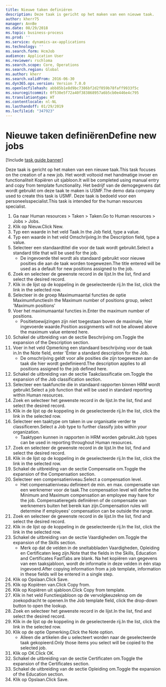 ```yaml
---
title: Nieuwe taken definiëren
description: Deze taak is gericht op het maken van een nieuwe taak.
author: kherr75
manager: AnnBe
ms.date: 08/29/2018
ms.topic: business-process
ms.prod: ''
ms.service: dynamics-ax-applications
ms.technology: ''
ms.search.form: HcmJob
audience: Application User
ms.reviewer: rschloma
ms.search.scope: Core, Operations
ms.search.region: Global
ms.author: kherr
ms.search.validFrom: 2016-06-30
ms.dyn365.ops.version: Version 7.0.0
ms.openlocfilehash: abb85b1e8d9bc7386bf2d2f059b78faff9933f5c
ms.sourcegitcommit: 0f530e5f72a40f383868957a6b5cb0e446e4c795
ms.translationtype: HT
ms.contentlocale: nl-NL
ms.lasthandoff: 01/29/2019
ms.locfileid: "347923"
---
```

# <a name="define-new-jobs"></a><span data-ttu-id="b80d5-103">Nieuwe taken definiëren</span><span class="sxs-lookup"><span data-stu-id="b80d5-103">Define new jobs</span></span>

[!include [task guide banner](../../includes/task-guide-banner.md)]

<span data-ttu-id="b80d5-104">Deze taak is gericht op het maken van een nieuwe taak.</span><span class="sxs-lookup"><span data-stu-id="b80d5-104">This task focuses on the creation of a new job.</span></span> <span data-ttu-id="b80d5-105">Het wordt voltooid met handmatige invoer en functionaliteit Kopiëren uit sjabloon.</span><span class="sxs-lookup"><span data-stu-id="b80d5-105">It will be completed using manual entry and copy from template functionality.</span></span> <span data-ttu-id="b80d5-106">Het bedrijf van de demogegevens dat wordt gebruikt om deze taak te maken is USMF.</span><span class="sxs-lookup"><span data-stu-id="b80d5-106">The demo data company used to create this task is USMF.</span></span> <span data-ttu-id="b80d5-107">Deze taak is bedoeld voor een personeelsspecialist.</span><span class="sxs-lookup"><span data-stu-id="b80d5-107">This task is intended for the human resources specialist.</span></span>

1. <span data-ttu-id="b80d5-108">Ga naar Human resources > Taken > Taken.</span><span class="sxs-lookup"><span data-stu-id="b80d5-108">Go to Human resources > Jobs > Jobs.</span></span>
2. <span data-ttu-id="b80d5-109">Klik op Nieuw.</span><span class="sxs-lookup"><span data-stu-id="b80d5-109">Click New.</span></span>
3. <span data-ttu-id="b80d5-110">Typ een waarde in het veld Taak.</span><span class="sxs-lookup"><span data-stu-id="b80d5-110">In the Job field, type a value.</span></span>
4. <span data-ttu-id="b80d5-111">Typ een waarde in het veld Omschrijving.</span><span class="sxs-lookup"><span data-stu-id="b80d5-111">In the Description field, type a value.</span></span>
5. <span data-ttu-id="b80d5-112">Selecteer een standaardtitel die voor de taak wordt gebruikt.</span><span class="sxs-lookup"><span data-stu-id="b80d5-112">Select a standard title that will be used for the job.</span></span> 
    * <span data-ttu-id="b80d5-113">De ingevoerde titel wordt als standaard gebruikt voor nieuwe posities die aan de taak worden toegewezen.</span><span class="sxs-lookup"><span data-stu-id="b80d5-113">The title entered will be used as a default for new positions assigned to the job.</span></span>  
6. <span data-ttu-id="b80d5-114">Zoek en selecteer de gewenste record in de lijst.</span><span class="sxs-lookup"><span data-stu-id="b80d5-114">In the list, find and select the desired record.</span></span>
7. <span data-ttu-id="b80d5-115">Klik in de lijst op de koppeling in de geselecteerde rij.</span><span class="sxs-lookup"><span data-stu-id="b80d5-115">In the list, click the link in the selected row.</span></span>
8. <span data-ttu-id="b80d5-116">Selecteer in de groep Maximumaantal functies de optie Maximumfuncties</span><span class="sxs-lookup"><span data-stu-id="b80d5-116">In the Maximum number of positions group, select 'Maximum positions'</span></span>
9. <span data-ttu-id="b80d5-117">Voer het maximumaantal functies in.</span><span class="sxs-lookup"><span data-stu-id="b80d5-117">Enter the maximum number of positions.</span></span> 
    * <span data-ttu-id="b80d5-118">Positietoewijzingen zijn niet toegestaan boven de maximale, hier ingevoerde waarde.</span><span class="sxs-lookup"><span data-stu-id="b80d5-118">Position assignments will not be allowed above the maximum value entered here.</span></span>  
10. <span data-ttu-id="b80d5-119">Schakel de uitbreiding van de sectie Beschrijving om.</span><span class="sxs-lookup"><span data-stu-id="b80d5-119">Toggle the expansion of the Description section.</span></span>
11. <span data-ttu-id="b80d5-120">Voer in het veld Opmerking een standaard beschrijving voor de taak in.</span><span class="sxs-lookup"><span data-stu-id="b80d5-120">In the Note field, enter 'Enter a standard description for the Job.</span></span>
    * <span data-ttu-id="b80d5-121">De omschrijving geldt voor alle posities die zijn toegewezen aan de taak die hier wordt gedefinieerd.</span><span class="sxs-lookup"><span data-stu-id="b80d5-121">The description applies to all positions assigned to the job defined here.</span></span>  
12. <span data-ttu-id="b80d5-122">Schakel de uitbreiding van de sectie Taakclassificatie om.</span><span class="sxs-lookup"><span data-stu-id="b80d5-122">Toggle the expansion of the Job classification section.</span></span>
13. <span data-ttu-id="b80d5-123">Selecteer een taakfunctie die in standaard rapporten binnen HRM wordt gebruikt.</span><span class="sxs-lookup"><span data-stu-id="b80d5-123">Select a job function that will be used in standard reporting within Human resources.</span></span>
14. <span data-ttu-id="b80d5-124">Zoek en selecteer het gewenste record in de lijst.</span><span class="sxs-lookup"><span data-stu-id="b80d5-124">In the list, find and select the desired record.</span></span>
15. <span data-ttu-id="b80d5-125">Klik in de lijst op de koppeling in de geselecteerde rij.</span><span class="sxs-lookup"><span data-stu-id="b80d5-125">In the list, click the link in the selected row.</span></span>
16. <span data-ttu-id="b80d5-126">Selecteer een taaktype om taken in uw organisatie verder te classificeren.</span><span class="sxs-lookup"><span data-stu-id="b80d5-126">Select a Job type to further classify jobs within your organization.</span></span> 
    * <span data-ttu-id="b80d5-127">Taaktypen kunnen in rapporten in HRM worden gebruikt.</span><span class="sxs-lookup"><span data-stu-id="b80d5-127">Job types can be used in reporting throughout Human resources.</span></span>  
17. <span data-ttu-id="b80d5-128">Zoek en selecteer de gewenste record in de lijst.</span><span class="sxs-lookup"><span data-stu-id="b80d5-128">In the list, find and select the desired record.</span></span>
18. <span data-ttu-id="b80d5-129">Klik in de lijst op de koppeling in de geselecteerde rij.</span><span class="sxs-lookup"><span data-stu-id="b80d5-129">In the list, click the link in the selected row.</span></span>
19. <span data-ttu-id="b80d5-130">Schakel de uitbreiding van de sectie Compensatie om.</span><span class="sxs-lookup"><span data-stu-id="b80d5-130">Toggle the expansion of the Compensation section.</span></span>
20. <span data-ttu-id="b80d5-131">Selecteer een compensatieniveau.</span><span class="sxs-lookup"><span data-stu-id="b80d5-131">Select a compensation level.</span></span>
    * <span data-ttu-id="b80d5-132">Het compensatieniveau definieert de min. en max. compensatie van een werknemer voor de taak.</span><span class="sxs-lookup"><span data-stu-id="b80d5-132">The compensation level will define the Minimum and Maximum compensation an employee may have for the job.</span></span> <span data-ttu-id="b80d5-133">Compensatieregels definiëren of de compensatie van werknemers buiten het bereik kan zijn.</span><span class="sxs-lookup"><span data-stu-id="b80d5-133">Compensation rules will determine if employees' compensation can be outside the range.</span></span>  
21. <span data-ttu-id="b80d5-134">Zoek en selecteer de gewenste record in de lijst.</span><span class="sxs-lookup"><span data-stu-id="b80d5-134">In the list, find and select the desired record.</span></span>
22. <span data-ttu-id="b80d5-135">Klik in de lijst op de koppeling in de geselecteerde rij.</span><span class="sxs-lookup"><span data-stu-id="b80d5-135">In the list, click the link in the selected row.</span></span>
23. <span data-ttu-id="b80d5-136">Schakel de uitbreiding van de sectie Vaardigheden om.</span><span class="sxs-lookup"><span data-stu-id="b80d5-136">Toggle the expansion of the Skills section.</span></span>
    * <span data-ttu-id="b80d5-137">Merk op dat de velden in de sneltabbladen Vaardigheden, Opleiding en Certificaten leeg zijn.</span><span class="sxs-lookup"><span data-stu-id="b80d5-137">Note that the fields in the Skills, Education and Certificates FastTabs are blank.</span></span> <span data-ttu-id="b80d5-138">Na het kopiëren van gegevens van een taaksjabloon, wordt de informatie in deze velden in één stap ingevoerd.</span><span class="sxs-lookup"><span data-stu-id="b80d5-138">After copying information from a job template, information in these fields will be entered in a single step.</span></span>   
24. <span data-ttu-id="b80d5-139">Klik op Opslaan.</span><span class="sxs-lookup"><span data-stu-id="b80d5-139">Click Save.</span></span>
25. <span data-ttu-id="b80d5-140">Klik op Kopiëren van.</span><span class="sxs-lookup"><span data-stu-id="b80d5-140">Click Copy from.</span></span>
26. <span data-ttu-id="b80d5-141">Klik op Kopiëren uit sjabloon.</span><span class="sxs-lookup"><span data-stu-id="b80d5-141">Click Copy from template.</span></span>
27. <span data-ttu-id="b80d5-142">Klik in het veld Functiesjabloon op de vervolgkeuzeknop om de zoekopdracht te openen.</span><span class="sxs-lookup"><span data-stu-id="b80d5-142">In the Job template field, click the drop-down button to open the lookup.</span></span>
28. <span data-ttu-id="b80d5-143">Zoek en selecteer het gewenste record in de lijst.</span><span class="sxs-lookup"><span data-stu-id="b80d5-143">In the list, find and select the desired record.</span></span>
29. <span data-ttu-id="b80d5-144">Klik in de lijst op de koppeling in de geselecteerde rij.</span><span class="sxs-lookup"><span data-stu-id="b80d5-144">In the list, click the link in the selected row.</span></span>
30. <span data-ttu-id="b80d5-145">Klik op de optie Opmerking.</span><span class="sxs-lookup"><span data-stu-id="b80d5-145">Click the Note option.</span></span>
    * <span data-ttu-id="b80d5-146">Alleen die artikelen die u selecteert worden naar de geselecteerde taak gekopieerd.</span><span class="sxs-lookup"><span data-stu-id="b80d5-146">Only those items you select will be copied to the selected job.</span></span>    
31. <span data-ttu-id="b80d5-147">Klik op OK.</span><span class="sxs-lookup"><span data-stu-id="b80d5-147">Click OK.</span></span>
32. <span data-ttu-id="b80d5-148">Schakel de uitbreiding van de sectie Certificaten om.</span><span class="sxs-lookup"><span data-stu-id="b80d5-148">Toggle the expansion of the Certificates section.</span></span>
33. <span data-ttu-id="b80d5-149">Schakel de uitbreiding van de sectie Opleiding om.</span><span class="sxs-lookup"><span data-stu-id="b80d5-149">Toggle the expansion of the Education section.</span></span>
34. <span data-ttu-id="b80d5-150">Klik op Opslaan.</span><span class="sxs-lookup"><span data-stu-id="b80d5-150">Click Save.</span></span>

